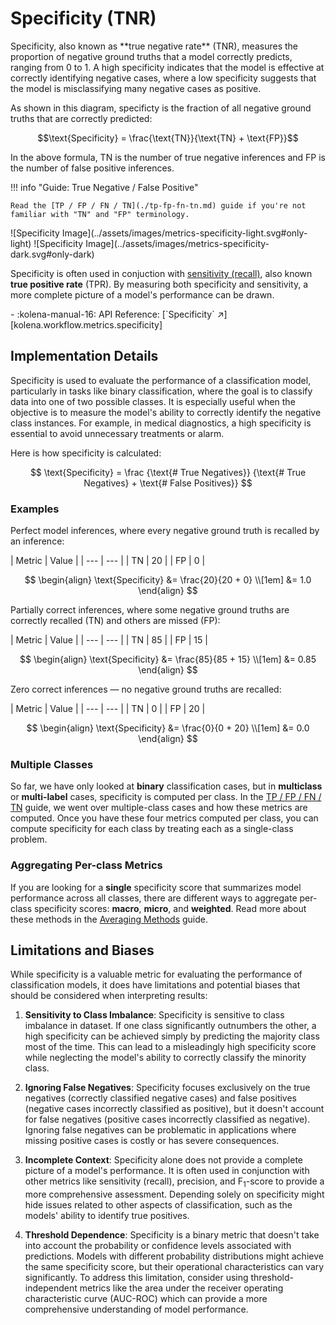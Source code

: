 # Specificity (TNR)

<div class="grid" markdown>
<div markdown>
Specificity, also known as **true negative rate** (TNR), measures the proportion of negative ground truths that a
model correctly predicts, ranging from 0 to 1. A high specificity indicates that the model is effective at correctly
identifying negative cases, where a low specificity suggests that the model is misclassifying many negative cases as
positive.

As shown in this diagram, specificty is the fraction of all negative ground truths that are correctly predicted:

$$\text{Specificity} = \frac{\text{TN}}{\text{TN} + \text{FP}}$$

In the above formula, $\text{TN}$ is the number of true negative inferences and $\text{FP}$ is the number of false
positive inferences.

!!! info "Guide: True Negative / False Positive"

    Read the [TP / FP / FN / TN](./tp-fp-fn-tn.md) guide if you're not familiar with "TN" and "FP" terminology.

</div>
![Specificity Image](../assets/images/metrics-specificity-light.svg#only-light)
![Specificity Image](../assets/images/metrics-specificity-dark.svg#only-dark)
</div>

Specificity is often used in conjuction with [sensitivity (recall)](./recall.md), also known **true positive rate**
(TPR). By measuring both specificity and sensitivity, a more complete picture of a model's performance can be drawn.

<div class="grid cards" markdown>
- :kolena-manual-16: API Reference: [`Specificity` ↗][kolena.workflow.metrics.specificity]
</div>


## Implementation Details

Specificity is used to evaluate the performance of a classification model, particularly in tasks like binary
classification, where the goal is to classify data into one of two possible classes. It is especially useful when the
objective is to measure the model's ability to correctly identify the negative class instances. For example, in medical
diagnostics, a high specificity is essential to avoid unnecessary treatments or alarm.

Here is how specificity is calculated:

$$
\text{Specificity} = \frac {\text{# True Negatives}} {\text{# True Negatives} + \text{# False Positives}}
$$

### Examples

Perfect model inferences, where every negative ground truth is recalled by an inference:

<div class="grid" markdown>
| Metric | Value |
| --- | --- |
| TN | 20 |
| FP | 0 |

$$
\begin{align}
\text{Specificity} &= \frac{20}{20 + 0} \\[1em]
&= 1.0
\end{align}
$$
</div>

Partially correct inferences, where some negative ground truths are correctly recalled (TN) and others are missed (FP):

<div class="grid" markdown>
| Metric | Value |
| --- | --- |
| TN | 85 |
| FP | 15 |

$$
\begin{align}
\text{Specificity} &= \frac{85}{85 + 15} \\[1em]
&= 0.85
\end{align}
$$
</div>

Zero correct inferences — no negative ground truths are recalled:

<div class="grid" markdown>
| Metric | Value |
| --- | --- |
| TN | 0 |
| FP | 20 |

$$
\begin{align}
\text{Specificity} &= \frac{0}{0 + 20} \\[1em]
&= 0.0
\end{align}
$$
</div>

### Multiple Classes

So far, we have only looked at **binary** classification cases, but in **multiclass** or **multi-label** cases,
specificity is computed per class. In the [TP / FP / FN / TN](./tp-fp-fn-tn.md) guide,
we went over multiple-class cases and how these metrics are computed. Once you have these four metrics computed per
class, you can compute specificity for each class by treating each as a single-class problem.

### Aggregating Per-class Metrics

If you are looking for a **single** specificity score that summarizes model performance across all classes, there are
different ways to aggregate per-class specificity scores: **macro**, **micro**, and **weighted**. Read more about these
methods in the [Averaging Methods](./averaging-methods.md) guide.

## Limitations and Biases

While specificity is a valuable metric for evaluating the performance of classification models, it does have limitations
and potential biases that should be considered when interpreting results:

1. **Sensitivity to Class Imbalance**: Specificity is sensitive to class imbalance in dataset. If one class significantly
outnumbers the other, a high specificity can be achieved simply by predicting the majority class most of the time. This
can lead to a misleadingly high specificity score while neglecting the model's ability to correctly classify the
minority class.

2. **Ignoring False Negatives**: Specificity focuses exclusively on the true negatives (correctly classified negative cases)
and false positives (negative cases incorrectly classified as positive), but it doesn't account for false negatives
(positive cases incorrectly classified as negative). Ignoring false negatives can be problematic in applications where
missing positive cases is costly or has severe consequences.

3. **Incomplete Context**: Specificity alone does not provide a complete picture of a model's performance. It is often
used in conjunction with other metrics like sensitivity (recall), precision, and F<sub>1</sub>-score to provide a more
comprehensive assessment. Depending solely on specificity might hide issues related to other aspects of classification,
such as the models' ability to identify true positives.

4. **Threshold Dependence**: Specificity is a binary metric that doesn't take into account the probability
or confidence levels associated with predictions. Models with different probability distributions might achieve the
same specificity score, but their operational characteristics can vary significantly. To address this limitation,
consider using threshold-independent metrics like the area under the receiver operating characteristic curve (AUC-ROC)
which can provide a more comprehensive understanding of model performance.
